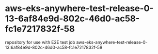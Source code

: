 # aws-eks-anywhere-test-release-0-13-6af84e9d-802c-46d0-ac58-fc1e7217832f-58
repository for use with E2E test job aws-eks-anywhere-test-release-0-13:6af84e9d-802c-46d0-ac58-fc1e7217832f-58
